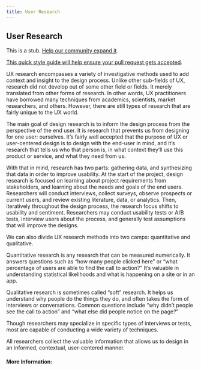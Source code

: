 ```yaml
---
title: User Research
---
```

## User Research

This is a stub. <a href='https://github.com/freecodecamp/guides/tree/master/src/pages/user-experience-design/user-research/index.md' target='_blank' rel='nofollow'>Help our community expand it</a>.

<a href='https://github.com/freecodecamp/guides/blob/master/README.md' target='_blank' rel='nofollow'>This quick style guide will help ensure your pull request gets accepted</a>.

<!-- The article goes here, in GitHub-flavored Markdown. Feel free to add YouTube videos, images, and CodePen/JSBin embeds  -->
UX research encompasses a variety of investigative methods used to add context and insight to the design process. Unlike other sub-fields of UX, research did not develop out of some other field or fields. It merely translated from other forms of research. In other words, UX practitioners have borrowed many techniques from academics, scientists, market researchers, and others. However, there are still types of research that are fairly unique to the UX world.

The main goal of design research is to inform the design process from the perspective of the end user. It is research that prevents us from designing for one user: ourselves. It’s fairly well accepted that the purpose of UX or user-centered design is to design with the end-user in mind, and it’s research that tells us who that person is, in what context they’ll use this product or service, and what they need from us.

With that in mind, research has two parts: gathering data, and synthesizing that data in order to improve usability. At the start of the project, design research is focused on learning about project requirements from stakeholders, and learning about the needs and goals of the end users. Researchers will conduct interviews, collect surveys, observe prospects or current users, and review existing literature, data, or analytics. Then, iteratively throughout the design process, the research focus shifts to usability and sentiment. Researchers may conduct usability tests or A/B tests, interview users about the process, and generally test assumptions that will improve the designs.

We can also divide UX research methods into two camps: quantitative and qualitative.

Quantitative research is any research that can be measured numerically. It answers questions such as “how many people clicked here” or “what percentage of users are able to find the call to action?” It’s valuable in understanding statistical likelihoods and what is happening on a site or in an app.

Qualitative research is sometimes called “soft” research. It helps us understand why people do the things they do, and often takes the form of interviews or conversations. Common questions include “why didn’t people see the call to action” and “what else did people notice on the page?”

Though researchers may specialize in specific types of interviews or tests, most are capable of conducting a wide variety of techniques.

All researchers collect the valuable information that allows us to design in an informed, contextual, user-centered manner.
#### More Information:
<!-- Please add any articles you think might be helpful to read before writing the article -->


